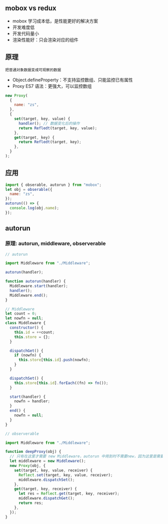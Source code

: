 ## mobox vs redux

- mobox 学习成本低，是性能更好的解决方案
- 开发难度低
- 开发代码量小
- 渲染性能好：只会渲染对应的组件

## 原理

`把普通对象数据变成可观察的数据`

- Object.defineProperty：不支持监控数组、只能监控已有属性
- Proxy ES7 语法：更强大，可以监控数组

```js
new Proxy(
  {
    name: "zs",
  },
  {
    set(target, key, value) {
      handler(); // 数据变化后的操作
      return Refledt(target, key, value);
    },
    get(target, key) {
      return Refledt(target, key);
    },
  }
);
```

## 应用

```js
import { obserable, autorun } from "mobox";
let obj = obserable({
  name: "zs",
});
autorun(() => {
  console.log(obj.name);
});
```

## autorun

### 原理: autorun, middleware, observerable

```js
// autorun

import Middleware from "./Middleware";

autorun(handler);

function autorun(handler) {
  Middleware.start(handler);
  handler();
  Middleware.end();
}
```

```js
// Middleware
let count = 0;
let nowfn = null;
class Middleware {
  constructor() {
    this.id = ++count;
    this.store = {};
  }

  dispatchGet() {
    if (nowfn) {
      this.store[this.id].push(nowfn);
    }
  }

  dispatchSet() {
    this.store[this.id].forEach((fn) => fn());
  }

  start(handler) {
    nowfn = handler;
  }
  end() {
    nowfn = null;
  }
}
```

```js
// observerable

import Middleware from "./Middleware";

function deepProxy(obj) {
  // 只有在这里才需要 new Middleware，autorun 中用到时不需要new，因为这里是需要用到对应的 this
  let middleware = new Middleware();
  new Proxy(obj, {
    set(target, key, value, receiver) {
      Reflect.set(target, key, value, receiver);
      middleware.dispatchSet();
    },
    get(target, key, receiver) {
      let res = Reflect.get(target, key, receiver);
      middleware.dispatchGet();
      return res;
    },
  });
}
```
